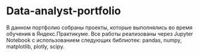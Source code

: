 # Data-analyst-portfolio
В данном портфолио собраны проекты, которые выполнялись во время обучения в Яндекс.Практикуме\.
Все работы реализованы через Jupyter Notebook с использованием следующих библиотек: pandas, numpy, matplotlib, plotly, scipy.
